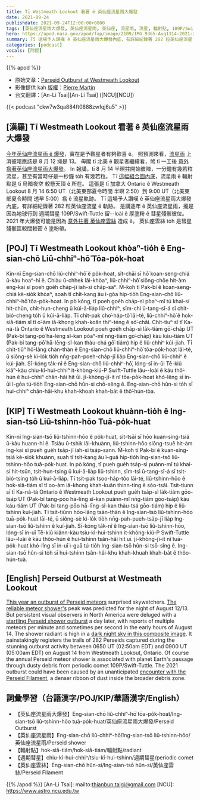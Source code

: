 ```yaml
---
title: Tī Westmeath Lookout 看著 ê 英仙座流星雨大爆發
date: 2021-09-24
publishdate: 2021-09-24T12:00:00+0800
tags: [英仙座流星雨大爆發, 英仙座流星雨, 英仙座, 流星雨, 流星, 輻射點, 109P/Swift-Tuttle, 彗星]
hero: https://apod.nasa.gov/apod/fap/image/2109/IMG_9365-Aug1314-2021-282-meteors1024.jpg
summary: Tī 這場予人讚嘆 ê 英仙座流星雨大爆發內底，有詳細紀錄著 282 粒英仙座流星 ê 軌跡。
categories: [podcast]
vocals: [阿錕]
---
```


{{% apod %}}

- 原始文章：[Perseid Outburst at Westmeath Lookout](https://apod.nasa.gov/apod/ap210924.html)
- 影像提供 kah [版權][copyright]：[Pierre Martin](https://www.imo.net/members/imo_user/profile/?user_id=8022)
- 台文翻譯：[An-Li Tsai][An-Li Tsai] ([NCU][NCU])

{{< podcast "ckw7w3qa884ft0888zwfqj6u5" >}}

## [漢羅] Tī Westmeath Lookout 看著 ê 英仙座流星雨大爆發
[今年英仙座流星雨 ê 爆發][This year an outburst of Perseid meteors]，實在是予觀星者有夠歡喜 ê。
照預測來看，[流星雨][The reliable meteor shower's] 上濟彼暗應該是 8 月 12 抑是 13。
毋閣 tī 北美 ê 觀星者繼續看，煞 tī 一工後 [意外翕著英仙座流星雨大爆發][startling Perseid shower outburst]。
In 報講，tī 8 月 14 半暝拄開始彼陣，一分鐘有幾若粒流星，甚至有當時仔是一秒鐘 to̍h 有幾若粒。
Tī [這幅組合圖內底][dark night sky in this composite image]，流星雨 ê 輻射點是 tī 烏暗夜空 較懸天頂 ê 所在。
這張是 tī 加拿大 Ontario ê Westmeath Lookout 8 月 14 6:50 UT（北美東部夏令時間 半暝 2:50）到 9:00 UT（北美東部夏令時間 透早 5:00）翕 ê 流星軌跡。
Tī 這場予人讚嘆 ê 英仙座流星雨大爆發內底，有詳細紀錄著 282 粒英仙座流星 ê 軌跡。
是講逐年 ê 英仙座流星雨，攏是因為地球行到 週期彗星 109P/Swift-Tuttle 留--loài ê 厚塗粉 ê 彗星殘骸彼位。
2021 年大爆發可能是因為 [意外拄著 英仙座雲絲][encounter with the Perseid Filament] 造成 ê。
英仙座雲絲 to̍h 是彗星殘骸區較闊較密 ê 塗粉帶。

## [POJ] Tī Westmeath Lookout khòaⁿ-tio̍h ê Eng-sian-chō Liû-chhiⁿ-hō͘ Tōa-po̍k-hoat
Kin-nî Eng-sian-chō liû-chhiⁿ-hō͘ ê po̍k-hoat, si̍t-chāi sī hō͘ koan-seng-chiá ū-kàu hoaⁿ-hí ê.
Chiàu ū-chhek lâi-khòaⁿ, liû-chhiⁿ-hō͘ siōng-chōe hit-àm eng-kai sī poeh goe̍h cha̍p-jī iah-sī cha̍p-saⁿ.
M̄-koh tī Pak-bí ê koan-seng-chiá kè-sio̍k khòaⁿ, soah tī chi̍t-kang āu ì-gōa hip-tio̍h Eng-sian-chō liû-chhiⁿ-hō͘ tōa-po̍k-hoat.
In pò kóng, tī poeh goe̍h cha̍p-sì pòaⁿ-mî tú khai-sí hit-chūn, chi̍t-hun-cheng ū kúi-ā-lia̍p liû-chhiⁿ, sīm-chì ū-tang-sî-á sī chi̍t-bió-cheng to̍h ū kúi-ā-lia̍p.
Tī chit-pak cho͘-ha̍p-tô͘ lāi-té, liû-chhiⁿ-hō͘ ê hok-siā-tiám sī tī o͘-àm iā-khong khah-koân thiⁿ-téng ê só͘-chāi.
Chit-tiuⁿ sī tī Ka-ná-tà Ontario ê Westmeath Lookout poeh goe̍h cha̍p-sì la̍k-tiám gō͘-cha̍p UT (Pak-bí tang-pō͘ hā-lēng sî-kan pòaⁿ-mî nn̄g-tiám gō͘-cha̍p) kàu káu-tiám UT (Pak-bí tang-pō͘ hā-lēng-sî-kan thàu-chá gō͘-tiám) hip ê liû-chhiⁿ kúi-jiah.
Tī chit-tiûⁿ hō͘-lâng chàn-thàn ê Eng-sian-chō liû-chhiⁿ-hō͘ tōa-po̍k-hoat lāi-té, ū siông-sè kì-lo̍k tio̍h  nn̄g-pah-poeh-cha̍p-jī lia̍p Eng-sian-chō liû-chhiⁿ ê kúi-jiah.
Sī-kóng ta̍k-nî ê Eng-sian-chō liû-chhiⁿ-hō͘, lóng-sī in-ūi Tē-kiû kiâⁿ-kàu chiu-kî-hui-chhiⁿ it-khòng-kiú-P Swift-Tuttle lâu--loài ê kāu thô͘-hún ê hui-chhiⁿ chân-hâi hit ūi.
jī-khòng-jī-it nî tōa-po̍k-hoat khó-lêng sī in-ūi ì-gōa tú-tio̍h Eng-sian-chō hûn-si chō-sêng ê.
Eng-sian-chō hûn-si to̍h sī hui-chhiⁿ chân-hâi-khu khah-khoah khah-ba̍t ê thô͘-hún-tòa.

## [KIP] Tī Westmeath Lookout khuànn-tio̍h ê Ing-sian-tsō Liû-tshinn-hōo Tuā-po̍k-huat
Kin-nî Ing-sian-tsō liû-tshinn-hōo ê po̍k-huat, si̍t-tsāi sī hōo kuan-sing-tsiá ū-kàu huann-hí ê.
Tsiàu ū-tshik lâi-khuànn, liû-tshinn-hōo siōng-tsuē hit-àm ing-kai sī pueh gue̍h tsa̍p-jī iah-sī tsa̍p-sann.
M̄-koh tī Pak-bí ê kuan-sing-tsiá kè-sio̍k khuànn, suah tī tsi̍t-kang āu ì-guā hip-tio̍h Ing-sian-tsō liû-tshinn-hōo tuā-po̍k-huat.
In pò kóng, tī pueh gue̍h tsa̍p-sì puànn-mî tú khai-sí hit-tsūn, tsi̍t-hun-tsing ū kuí-ā-lia̍p liû-tshinn, sīm-tsì ū-tang-sî-á sī tsi̍t-bió-tsing to̍h ū kuí-ā-lia̍p.
Tī tsit-pak tsoo-ha̍p-tôo lāi-té, liû-tshinn-hōo ê hok-siā-tiám sī tī oo-àm iā-khong khah-kuân thinn-tíng ê sóo-tsāi.
Tsit-tiunn sī tī Ka-ná-tà Ontario ê Westmeath Lookout pueh gue̍h tsa̍p-sì la̍k-tiám gōo-tsa̍p UT (Pak-bí tang-pōo hā-līng sî-kan puànn-mî nn̄g-tiám gōo-tsa̍p) kàu káu-tiám UT (Pak-bí tang-pōo hā-līng-sî-kan thàu-tsá gōo-tiám) hip ê liû-tshinn kuí-jiah.
Tī tsit-tiûnn hōo-lâng tsàn-thàn ê Ing-sian-tsō liû-tshinn-hōo tuā-po̍k-huat lāi-té, ū siông-sè kì-lo̍k tio̍h  nn̄g-pah-pueh-tsa̍p-jī lia̍p Ing-sian-tsō liû-tshinn ê kuí-jiah.
Sī-kóng ta̍k-nî ê Ing-sian-tsō liû-tshinn-hōo, lóng-sī in-uī Tē-kiû kiânn-kàu tsiu-kî-hui-tshinn it-khòng-kiú-P Swift-Tuttle lâu--luài ê kāu thôo-hún ê hui-tshinn tsân-hâi hit uī.
jī-khòng-jī-it nî tuā-po̍k-huat khó-lîng sī in-uī ì-guā tú-tio̍h Ing-sian-tsō hûn-si tsō-sîng ê.
Ing-sian-tsō hûn-si to̍h sī hui-tshinn tsân-hâi-khu khah-khuah khah-ba̍t ê thôo-hún-tuà.

## [English] Perseid Outburst at Westmeath Lookout
[This year an outburst of Perseid meteors][This year an outburst of Perseid meteors] surprised skywatchers.
[The reliable meteor shower's][The reliable meteor shower's] peak was predicted for the night of August 12/13.
But persistent visual observers in North America were deluged with a [startling Perseid shower outburst][startling Perseid shower outburst] a day later, with reports of multiple meteors per minute and sometimes per second in the early hours of August 14.
The shower radiant is high in a [dark night sky in this composite image][dark night sky in this composite image].
It painstakingly registers the trails of 282 Perseids captured during the stunning outburst activity between 0650 UT (02:50am EDT) and 0900 UT (05:00am EDT) on August 14 from Westmeath Lookout, Ontario.
Of course the annual Perseid meteor shower is associated with planet Earth's passage through dusty debris from periodic comet 109P/Swift-Tuttle.
The 2021 outburst could have been caused by an unanticipated [encounter with the Perseid Filament][encounter with the Perseid Filament], a denser ribbon of dust inside the broader debris zone.

## 詞彙學習（台語漢字/POJ/KIP/華語漢字/English）
- 【英仙座流星雨大爆發】Eng-sian-chō liû-chhiⁿ-hō͘ tōa-po̍k-hoat/Ing-sian-tsō liû-tshinn-hōo tuā-po̍k-huat/英仙座流星雨大爆發/Perseid Outburst
- 【英仙座流星雨】Eng-sian-chō liû-chhiⁿ-hō͘/Ing-sian-tsō liû-tshinn-hōo/英仙座流星雨/Perseid shower
- 【輻射點】hok-siā-tiám/hok-siā-tiám/輻射點/radiant
- 【週期彗星】chiu-kî-hui-chhiⁿ/tsiu-kî-hui-tshinn/週期彗星/periodic comet
- 【英仙座雲絲】Eng-sian-chō hûn-si/Ing-sian-tsō hûn-si/英仙座雲絲/Perseid Filament


{{% /apod %}}
[An-Li Tsai]: mailto:thianbun.taigi@gmail.com
[NCU]: https://www.astro.ncu.edu.tw

[copyright]: https://apod.nasa.gov/apod/fap/lib/about_apod.html#srapply

[This year an outburst of Perseid meteors]:https://www.meteornews.net/2021/09/12/the-big-surprise-a-late-perseid-outburst/
[The reliable meteor shower's]:https://blogs.nasa.gov/Watch_the_Skies/2021/07/30/the-perseids-are-on-the-rise/
[startling Perseid shower outburst]:http://www.cbat.eps.harvard.edu/cbet/005000/CBET005016.txt
[dark night sky in this composite image]:https://pmartin.smugmug.com/Astronomy/20211408-Perseids-at-Westmeath-Lookout-Ontario/
[encounter with the Perseid Filament]:https://spaceweatherarchive.com/2021/08/18/perseid-meteor-outburst-2/
